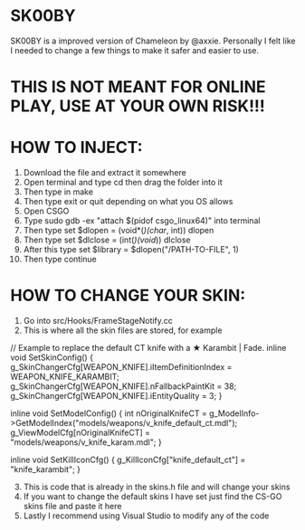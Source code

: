 # SK00BY
SK00BY is a improved version of Chameleon by @axxie. Personally I felt like I needed to change a few things to make it safer and easier to use.

# THIS IS NOT MEANT FOR ONLINE PLAY, USE AT YOUR OWN RISK!!!


# HOW TO INJECT:

1. Download the file and extract it somewhere
2. Open terminal and type cd then drag the folder into it
3. Then type in make
4. Then type exit or quit depending on what you OS allows
5. Open CSGO
6. Type sudo gdb -ex "attach $(pidof csgo_linux64)" into terminal
7. Then type set $dlopen = (void*(*)(char*, int)) dlopen
8. Then type set $dlclose = (int(*)(void*)) dlclose
9. After this type set $library = $dlopen("/PATH-TO-FILE", 1)
10. Then type continue


# HOW TO CHANGE YOUR SKIN:

1. Go into src/Hooks/FrameStageNotify.cc
2. This is where all the skin files are stored, for example


// Example to replace the default CT knife with a ★ Karambit | Fade.
inline void SetSkinConfig() {
	g_SkinChangerCfg[WEAPON_KNIFE].iItemDefinitionIndex = WEAPON_KNIFE_KARAMBIT;
	g_SkinChangerCfg[WEAPON_KNIFE].nFallbackPaintKit = 38;
	g_SkinChangerCfg[WEAPON_KNIFE].iEntityQuality = 3;
}
 
inline void SetModelConfig() {
	int nOriginalKnifeCT = g_ModelInfo->GetModelIndex("models/weapons/v_knife_default_ct.mdl");
	g_ViewModelCfg[nOriginalKnifeCT] = "models/weapons/v_knife_karam.mdl";
}
 
inline void SetKillIconCfg() {
	g_KillIconCfg["knife_default_ct"] = "knife_karambit";
}

3. This is code that is already in the skins.h file and will change your skins
4. If you want to change the default skins I have set just find the CS-GO skins file and paste it here
5. Lastly I recommend using Visual Studio to modify any of the code
